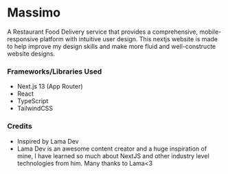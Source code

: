 # Massimo

A Restaurant Food Delivery service that provides a comprehensive, mobile-responsive platform with intuitive user design. This nextjs website is made to help improve my design skills and make more fluid and well-constructe website designs.

### Frameworks/Libraries Used

- Next.js 13 (App Router)
- React
- TypeScript
- TailwindCSS

### Credits

- Inspired by Lama Dev
- Lama Dev is an awesome content creator and a huge inspiration of mine, I have learned so much about NextJS and other industry level technologies from him. Many thanks to Lama<3
